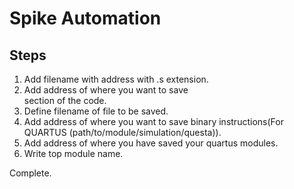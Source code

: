   # Spike Automation

## Steps
1. Add filename with address with .s extension.
2. Add address of where you want to save <main> section of the code.
3. Define filename of file to be saved.
4. Add address of where you want to save binary instructions(For QUARTUS (path/to/module/simulation/questa)).
5. Add address of where you have saved your quartus modules.
6. Write top module name.

Complete.
